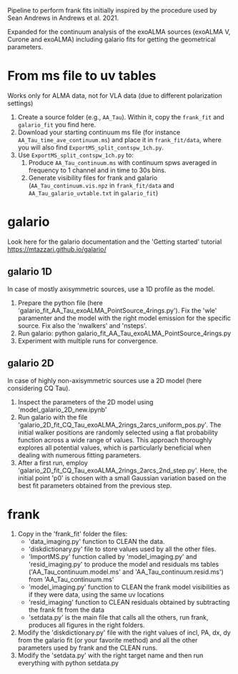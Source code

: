 Pipeline to perform frank fits initially inspired by the procedure used by Sean Andrews in Andrews et al. 2021. 

Expanded for the continuum analysis of the exoALMA sources (exoALMA V, Curone and exoALMA) including galario fits for getting the geometrical parameters.



# From ms file to uv tables

Works only for ALMA data, not for VLA data (due to different polarization settings)

1. Create a source folder (e.g., `AA_Tau`). Within it, copy the `frank_fit` and `galario_fit` you find here.
2. Download your starting continuum ms file (for instance `AA_Tau_time_ave_continuum.ms`) and place it in `frank_fit/data`, where you will also find `ExportMS_split_contspw_1ch.py`.
3. Use `ExportMS_split_contspw_1ch.py` to:
   1. Produce `AA_Tau_continuum.ms` with continuum spws averaged in frequency to 1 channel and in time to 30s bins.
   2. Generate visibility files for frank and galario (`AA_Tau_continuum.vis.npz` in `frank_fit/data` and `AA_Tau_galario_uvtable.txt` in `galario_fit`)

# galario 

Look here for the galario documentation and the 'Getting started' tutorial https://mtazzari.github.io/galario/

## galario 1D 

In case of mostly axisymmetric sources, use a 1D profile as the model.

1. Prepare the python file (here 'galario_fit_AA_Tau_exoALMA_PointSource_4rings.py'). Fix the 'wle' paramenter and the model with the right model emission for the specific source. Fix also the 'nwalkers' and 'nsteps'. 
2. Run galario:
	python galario_fit_AA_Tau_exoALMA_PointSource_4rings.py
3. Experiment with multiple runs for convergence.


## galario 2D

In case of highly non-axisymmetric sources use a 2D model (here considering CQ Tau).

1. Inspect the parameters of the 2D model using 'model_galario_2D_new.ipynb'
2. Run galario with the file 'galario_2D_fit_CQ_Tau_exoALMA_2rings_2arcs_uniform_pos.py'. The initial walker positions are randomly selected using a flat probability function across a wide range of values. This approach thoroughly explores all potential values, which is particularly beneficial when dealing with numerous fitting parameters.
3. After a first run, employ 'galario_2D_fit_CQ_Tau_exoALMA_2rings_2arcs_2nd_step.py'. Here, the initial point 'p0' is chosen with a small Gaussian variation based on the best fit parameters obtained from the previous step.



# frank

1. Copy in the 'frank_fit' folder the files:
    - 'data_imaging.py' function to CLEAN the data.
    - 'diskdictionary.py' file to store values used by all the other files.
    - 'ImportMS.py' function called by 'model_imaging.py' and 'resid_imaging.py' to produce the model and residuals ms tables ('AA_Tau_continuum.model.ms' and 'AA_Tau_continuum.resid.ms') from 'AA_Tau_continuum.ms'
    - 'model_imaging.py' function to CLEAN the frank model visibilities as if they were data, using the same uv locations
    - 'resid_imaging' function to CLEAN residuals obtained by subtracting the frank fit from the data
    - 'setdata.py' is the main file that calls all the others, run frank, produces all figures in the right folders.
2. Modify the 'diskdictionary.py' file with the right values of incl, PA, dx, dy from the galario fit (or your favorite method) and all the other parameters used by frank and the CLEAN runs. 
3. Modify the 'setdata.py' with the right target name and then run everything with
	python setdata.py
